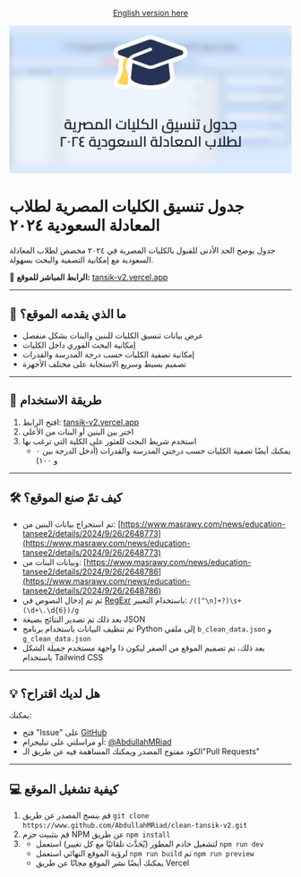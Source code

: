 <p align="center" ><a href="./README.en.md">English version here</a></p>

<img src="./public/og-image.png">

# جدول تنسيق الكليات المصرية لطلاب المعادلة السعودية ٢٠٢٤

جدول يوضح الحد الأدنى للقبول بالكليات المصرية في ٢٠٢٤ مخصص لطلاب المعادلة السعودية مع إمكانية التصفية والبحث بسهولة.

🔗 **الرابط المباشر للموقع:** [tansik-v2.vercel.app](https://tansik-v2.vercel.app)

---

## 📌 ما الذي يقدمه الموقع؟

* عرض بيانات تنسيق الكليات للبنين والبنات بشكل منفصل
* إمكانية البحث الفوري داخل الكليات
* إمكانية تصفية الكليات حسب درجة المدرسة والقدرات
* تصميم بسيط وسريع الاستجابة على مختلف الأجهزة

---

## 📱 طريقة الاستخدام

<ol>
<li>افتح الرابط: <a href="https://tansik-v2.vercel.app">tansik-v2.vercel.app</a></li>
<li>اختر بين البنين أو البنات من الأعلى</li>
<li>استخدم شريط البحث للعثور على الكلية التي ترغب بها
    <ul><li> يمكنك أيضًا تصفية الكليات حسب درجتي المدرسة والقدرات (أدخل الدرجة بين ٠ و ١٠٠)</li></ul>
</li>
</ol>

---

## 🛠️ كيف تمّ صنع الموقع؟

* تم استخراج بيانات البنين من:
  [https://www.masrawy.com/news/education-tansee2/details/2024/9/26/2648773](https://www.masrawy.com/news/education-tansee2/details/2024/9/26/2648773)
* وبيانات البنات من:
  [https://www.masrawy.com/news/education-tansee2/details/2024/9/26/2648786](https://www.masrawy.com/news/education-tansee2/details/2024/9/26/2648786)
* ثم تم إدخال النصوص في [RegExr](https://regexr.com) باستخدام التعبير:
  `/([^\n]+?)\s+(\d+\.\d{6})/g`
* بعد ذلك تم تصدير النتائج بصيغة JSON
* تم تنظيف البيانات باستخدام برنامج Python إلى ملفي `b_clean_data.json` و `g_clean_data.json`
* بعد ذلك، تم تصميم الموقع من الصفر ليكون ذا واجهة مستخدم جميلة الشكل باستخدام Tailwind CSS

---

## 💡 هل لديك اقتراح؟

يمكنك:

* فتح "Issue" على [GitHub](https://github.com/AbdullahMRiad/clean-tansik/issues/new)
* أو مراسلتي على تيليجرام: [@AbdullahMRiad](https://t.me/AbdullahMRiad)
* الكود مفتوح المصدر ويمكنك المساهمة فيه عن طريق الـ"Pull Requests"

---

## 💻 كيفية تشغيل الموقع

1. قم بنسخ المصدر عن طريق `git clone https://www.github.com/AbdullahMRiad/clean-tansik-v2.git`
2. قم بتثبيت حزم NPM عن طريق `npm install`
3. 
    - لتشغيل خادم المطور (يُحَدَّث تلقائيًا مع كل تغيير) استعمل `npm run dev`
    - لرؤية الموقع النهائي استعمل `npm run build` ثم `npm run preview`
    - يمكنك أيضًا نشر الموقع مجانًا عن طريق Vercel
